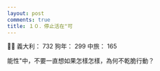 ```yaml
---
layout: post
comments: true
title: １０．停止活在"可
---
```


:bride_with_veil: 義大利： 732 狗年： 299 中旅： 165


能性"中，不要一直想如果怎樣怎樣，為何不乾脆行動？
